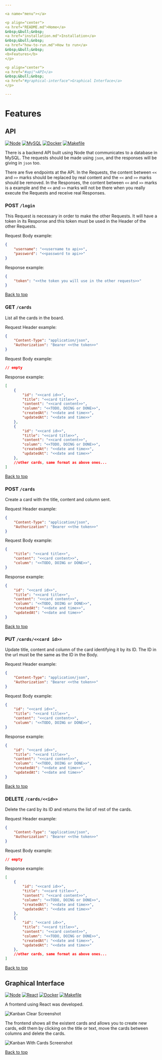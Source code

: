 ```yaml
---

<a name="menu"></a>

<p align="center">
<a href="README.md">Home</a>
&nbsp;&bull;&nbsp;
<a href="installation.md">Installation</a>
&nbsp;&bull;&nbsp;
<a href="how-to-run.md">How to run</a>
&nbsp;&bull;&nbsp;
<b>Features</b>
</p>

<p align="center">
<a href="#api">API</a>
&nbsp;&bull;&nbsp;
<a href="#graphical-interface">Graphical Interface</a>
</p>

---
```


# Features

## API

[![Node](https://img.shields.io/badge/Node.js-43853D?style=for-the-badge&logo=node.js&logoColor=white)](https://nodejs.org/en)
[![MySQL](https://img.shields.io/badge/MySQL-4479A1.svg?style=for-the-badge&logo=mysql&logoColor=white)](https://www.docker.com/)
[![Docker](https://img.shields.io/badge/docker-0db7ed.svg?style=for-the-badge&logo=docker&logoColor=white)](https://www.docker.com/)
[![Makefile](https://img.shields.io/badge/Make-FF1E0D.svg?style=for-the-badge&logo=gnu&logoColor=white)](https://www.gnu.org/software/make/manual/make.html)

There is a backend API built using Node that communicates to a database in MySQL. The requests should be made using `json`, and the responses will be giving in `json` too.

There are five endpoints at the API. In the Requests, the content between `<<` and `>>` marks should be replaced by real content and the `<<` and `>>` marks should be removed. In the Responses, the content between `<<` and `>>` marks is a example and the `<<` and `>>` marks will not be there when you really execute the Requests and receive real Responses.


### POST `/login`

This Request is necessary in order to make the other Requests. It will have a token in its Response and this token must be used in the Header of the other Requests.

Request Body example:

```json
{
    "username": "<<username to api>>",
    "password": "<<password to api>>"
}
```

Response example:

```json
{
    "token": "<<the token you will use in the other requests>>"
}
```


<a href="#menu">Back to top</a>


### GET `/cards`

List all the cards in the board.

Request Header example:

```json
{
	"Content-Type": "application/json",
	"Authorization": "Bearer <<the token>>"
}
```

Request Body example:

```json
// empty
```

Response example:

```json
[
    {
        "id": "<<card id>>",
        "title": "<<card title>>",
        "content": "<<card content>>",
        "column": "<<TODO, DOING or DONE>>",
        "createdAt": "<<date and time>>",
        "updatedAt": "<<date and time>>"
    },
    {
        "id": "<<card id>>",
        "title": "<<card title>>",
        "content": "<<card content>>",
        "column": "<<TODO, DOING or DONE>>",
        "createdAt": "<<date and time>>",
        "updatedAt": "<<date and time>>"
    },
	//other cards, same format as above ones...
]
```


<a href="#menu">Back to top</a>


### POST `/cards`

Create a card with the title, content and column sent.

Request Header example:

```json
{
	"Content-Type": "application/json",
	"Authorization": "Bearer <<the token>>"
}
```

Request Body example:

```json
{
	"title": "<<card title>>",
	"content": "<<card content>>",
	"column": "<<TODO, DOING or DONE>>",
}
```

Response example:

```json
{
	"id": "<<card id>>",
	"title": "<<card title>>",
	"content": "<<card content>>",
	"column": "<<TODO, DOING or DONE>>",
	"createdAt": "<<date and time>>",
	"updatedAt": "<<date and time>>"
}
```


<a href="#menu">Back to top</a>


### PUT `/cards/<<card id>>`

Update title, content and column of the card identifying it by its ID. The ID in the url must be the same as the ID in the Body.

Request Header example:

```json
{
	"Content-Type": "application/json",
	"Authorization": "Bearer <<the token>>"
}
```

Request Body example:

```json
{
    "id": "<<card id>>",
	"title": "<<card title>>",
	"content": "<<card content>>",
	"column": "<<TODO, DOING or DONE>>",
}
```

Response example:

```json
{
	"id": "<<card id>>",
	"title": "<<card title>>",
	"content": "<<card content>>",
	"column": "<<TODO, DOING or DONE>>",
	"createdAt": "<<date and time>>",
	"updatedAt": "<<date and time>>"
}
```


<a href="#menu">Back to top</a>


### DELETE `/cards/<<id>>`

Delete the card by its ID and returns the list of rest of the cards.

Request Header example:

```json
{
	"Content-Type": "application/json",
	"Authorization": "Bearer <<the token>>"
}
```

Request Body example:

```json
// empty
```

Response example:

```json
[
    {
        "id": "<<card id>>",
        "title": "<<card title>>",
        "content": "<<card content>>",
        "column": "<<TODO, DOING or DONE>>",
        "createdAt": "<<date and time>>",
        "updatedAt": "<<date and time>>"
    },
    {
        "id": "<<card id>>",
        "title": "<<card title>>",
        "content": "<<card content>>",
        "column": "<<TODO, DOING or DONE>>",
        "createdAt": "<<date and time>>",
        "updatedAt": "<<date and time>>"
    },
	//other cards, same format as above ones...
]
```


<a href="#menu">Back to top</a>


## Graphical Interface

[![Node](https://img.shields.io/badge/Node.js-43853D?style=for-the-badge&logo=node.js&logoColor=white)](https://nodejs.org/en)
[![React](https://img.shields.io/badge/React-20232A?style=for-the-badge&logo=react&logoColor=61DAFB)](https://reactjs.org/)
[![Docker](https://img.shields.io/badge/docker-0db7ed.svg?style=for-the-badge&logo=docker&logoColor=white)](https://www.docker.com/)
[![Makefile](https://img.shields.io/badge/Make-FF1E0D.svg?style=for-the-badge&logo=gnu&logoColor=white)](https://www.gnu.org/software/make/manual/make.html)

A frontend using React was developed.

![Kanban Clear Screenshot](kanban-clear.png)

The frontend shows all the existent cards and allows you to create new cards, edit them by clicking on the title or text, move the cards between columns and delete the cards.

![Kanban With Cards Screenshot](kanban-filled.png)


<a href="#menu">Back to top</a>
